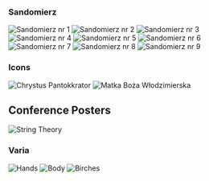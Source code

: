 

### Sandomierz

<img src="san_1.jpg" alt="Sandomierz nr 1">

<img src="san_2.jpg" alt="Sandomierz nr 2">

<img src="san_3.jpg" alt="Sandomierz nr 3">

<img src="san_4.jpg" alt="Sandomierz nr 4">

<img src="san_5.jpg" alt="Sandomierz nr 5">

<img src="san_6.jpg" alt="Sandomierz nr 6">

<img src="san_7.jpg" alt="Sandomierz nr 7">

<img src="san_8.jpg" alt="Sandomierz nr 8">

<img src="san_9.jpg" alt="Sandomierz nr 9">

### Icons

<img src="icon_1.jpg" alt="Chrystus Pantokkrator">

<img src="icon_2.jpg" alt="Matka Boża Włodzimierska">

## Conference Posters

<img src="stringtheory.jpg" alt="String Theory">

### Varia

<img src="rece.jpg" alt="Hands">

<img src="postac.jpg" alt="Body">

<img src="brzozy.jpg" alt="Birches">

